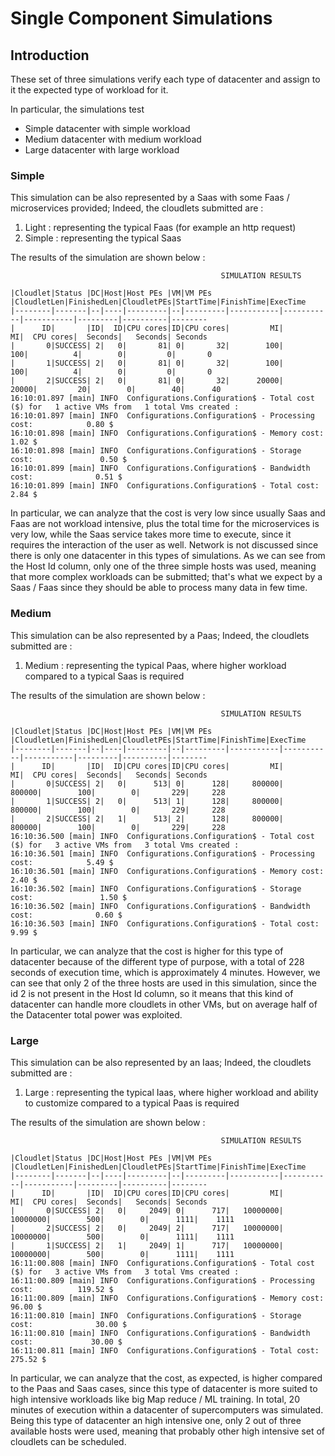 # Single Component Simulations

## Introduction

These set of three simulations verify each type of datacenter and assign to it
the expected type of workload for it.

In particular, the simulations test 

* Simple datacenter with simple workload
* Medium datacenter with medium workload
* Large datacenter with large workload

### Simple

This simulation can be also represented by a Saas with some Faas / microservices provided;
Indeed, the cloudlets submitted are :

1. Light : representing the typical Faas (for example an http request)
2. Simple : representing the typical Saas 


The results of the simulation are shown below :
```
                                               SIMULATION RESULTS

|Cloudlet|Status |DC|Host|Host PEs |VM|VM PEs   |CloudletLen|FinishedLen|CloudletPEs|StartTime|FinishTime|ExecTime
|--------|-------|--|----|---------|--|---------|-----------|-----------|-----------|---------|----------|--------
|      ID|       |ID|  ID|CPU cores|ID|CPU cores|         MI|         MI|  CPU cores|  Seconds|   Seconds| Seconds
|       0|SUCCESS| 2|   0|       81| 0|       32|        100|        100|          4|        0|         0|       0
|       1|SUCCESS| 2|   0|       81| 0|       32|        100|        100|          4|        0|         0|       0
|       2|SUCCESS| 2|   0|       81| 0|       32|      20000|      20000|         20|        0|        40|      40
16:10:01.897 [main] INFO  Configurations.Configuration$ - Total cost ($) for   1 active VMs from   1 total Vms created : 
16:10:01.897 [main] INFO  Configurations.Configuration$ - Processing cost:            0.80 $
16:10:01.898 [main] INFO  Configurations.Configuration$ - Memory cost:                 1.02 $ 
16:10:01.898 [main] INFO  Configurations.Configuration$ - Storage cost:               0.50 $
16:10:01.899 [main] INFO  Configurations.Configuration$ - Bandwidth cost:              0.51 $
16:10:01.899 [main] INFO  Configurations.Configuration$ - Total cost:                  2.84 $ 
```

In particular, we can analyze that the cost is very low since usually Saas and Faas are not
workload intensive, plus the total time for the microservices is very low, while the Saas service
takes more time to execute, since it requires the interaction of the user as well.
Network is not discussed since there is only one datacenter in this types of simulations.
As we can see from the Host Id column, only one of the three simple hosts was used, meaning that
more complex workloads can be submitted; that's what we expect by a Saas / Faas since they should
be able to process many data in few time.

### Medium 

This simulation can be also represented by a Paas;
Indeed, the cloudlets submitted are :

1. Medium : representing the typical Paas, where higher workload compared to a typical Saas is required

The results of the simulation are shown below :
```
                                               SIMULATION RESULTS

|Cloudlet|Status |DC|Host|Host PEs |VM|VM PEs   |CloudletLen|FinishedLen|CloudletPEs|StartTime|FinishTime|ExecTime
|--------|-------|--|----|---------|--|---------|-----------|-----------|-----------|---------|----------|--------
|      ID|       |ID|  ID|CPU cores|ID|CPU cores|         MI|         MI|  CPU cores|  Seconds|   Seconds| Seconds
|       0|SUCCESS| 2|   0|      513| 0|      128|     800000|     800000|        100|        0|       229|     228
|       1|SUCCESS| 2|   0|      513| 1|      128|     800000|     800000|        100|        0|       229|     228
|       2|SUCCESS| 2|   1|      513| 2|      128|     800000|     800000|        100|        0|       229|     228
16:10:36.500 [main] INFO  Configurations.Configuration$ - Total cost ($) for   3 active VMs from   3 total Vms created : 
16:10:36.501 [main] INFO  Configurations.Configuration$ - Processing cost:            5.49 $
16:10:36.501 [main] INFO  Configurations.Configuration$ - Memory cost:                 2.40 $ 
16:10:36.502 [main] INFO  Configurations.Configuration$ - Storage cost:               1.50 $
16:10:36.502 [main] INFO  Configurations.Configuration$ - Bandwidth cost:              0.60 $
16:10:36.503 [main] INFO  Configurations.Configuration$ - Total cost:                  9.99 $ 
```

In particular, we can analyze that the cost is higher for this type of datacenter because of the
different type of purpose, with a total of 228 seconds of execution time, which is approximately 4 minutes.
However, we can see that only 2 of the three hosts are used in this simulation, since the id 2 is not
present in the Host Id column, so it means that this kind of datacenter can handle more cloudlets in 
other VMs, but on average half of the Datacenter total power was exploited.

### Large

This simulation can be also represented by an Iaas;
Indeed, the cloudlets submitted are :

1. Large : representing the typical Iaas, where higher workload and ability to customize compared to a typical Paas is required

The results of the simulation are shown below :
```
                                               SIMULATION RESULTS

|Cloudlet|Status |DC|Host|Host PEs |VM|VM PEs   |CloudletLen|FinishedLen|CloudletPEs|StartTime|FinishTime|ExecTime
|--------|-------|--|----|---------|--|---------|-----------|-----------|-----------|---------|----------|--------
|      ID|       |ID|  ID|CPU cores|ID|CPU cores|         MI|         MI|  CPU cores|  Seconds|   Seconds| Seconds
|       0|SUCCESS| 2|   0|     2049| 0|      717|   10000000|   10000000|        500|        0|      1111|    1111
|       2|SUCCESS| 2|   0|     2049| 2|      717|   10000000|   10000000|        500|        0|      1111|    1111
|       1|SUCCESS| 2|   1|     2049| 1|      717|   10000000|   10000000|        500|        0|      1111|    1111
16:11:00.808 [main] INFO  Configurations.Configuration$ - Total cost ($) for   3 active VMs from   3 total Vms created : 
16:11:00.809 [main] INFO  Configurations.Configuration$ - Processing cost:          119.52 $
16:11:00.809 [main] INFO  Configurations.Configuration$ - Memory cost:                96.00 $ 
16:11:00.810 [main] INFO  Configurations.Configuration$ - Storage cost:              30.00 $
16:11:00.810 [main] INFO  Configurations.Configuration$ - Bandwidth cost:             30.00 $
16:11:00.811 [main] INFO  Configurations.Configuration$ - Total cost:                275.52 $ 
```

In particular, we can analyze that the cost, as expected, is higher compared to the Paas and Saas cases,
since this type of datacenter is more suited to high intensive workloads like big Map reduce / ML training.
In total, 20 minutes of execution within a datacenter of supercomputers was simulated.
Being this type of datacenter an high intensive one, only 2 out of three available hosts were used, meaning that
probably other high intensive set of cloudlets can be scheduled.